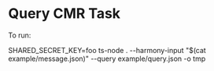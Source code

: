 # Query CMR Task

To run:

SHARED_SECRET_KEY=foo ts-node . --harmony-input "$(cat example/message.json)" --query example/query.json -o tmp